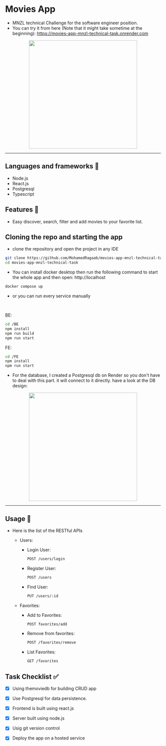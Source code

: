 # Movies App
* MNZL technical Challenge for the software engineer position.
* You can try it from here (Note that it might take sometime at the beginning): https://movies-app-mnzl-technical-task.onrender.com

<div align='center'>
<img height="350px" src="https://github.com/MohamedRagaab/movies-app-mnzl-technical-task/assets/38363762/ed6f3958-6acb-4ac9-9091-af101f2d49c9">
<hr/>
</div>

## Languages and frameworks 📑
* Node.js
* React.js
* Postgresql
* Typescript
## Features 🥇
* Easy discover, search, filter and add movies to your favorite list.
## Cloning the repo and starting the app
* clone the repository and open the project in any IDE
``` bash
git clone https://github.com/MohamedRagaab/movies-app-mnzl-technical-task.git
cd movies-app-mnzl-technical-task
```
* You can install docker desktop then run the following command to start the whole app and then open: http://localhost
``` bash
docker compose up
```
* or you can run every service manually
<br>

BE:

``` bash
cd /BE
npm install
npm run build
npm run start
```

FE:

``` bash
cd /FE
npm install
npm run start
```

* For the database, I created a Postgresql db on Render so you don't have to deal with this part. it will connect to it directly. have a look at the DB design:
<div align='center'>
<img height="350px" src="https://github.com/MohamedRagaab/movies-app-mnzl-technical-task/assets/38363762/9a384946-ed1b-48d3-b5d3-5e7bebd56e85">
<hr/>
</div>

## Usage 🚀
* Here is the list of the RESTful APIs
  - Users:
 
    - Login User:
        ``` bash
        POST /users/login
        ```
    - Register User:
        ``` bash
        POST /users 
        ```
    - Find User:
        ``` bash
        PUT /users/:id
        ```

  - Favorites:
 
    - Add to Favorites:
        ``` bash
        POST favorites/add
        ```
    - Remove from favorites:
        ``` bash
        POST /favorites/remove
        ```
    - List Favorites:
        ``` bash
        GET /favorites
        ```

## Task Checklist :white_check_mark:
- [x] Using themoviedb for building CRUD app
- [x] Use Postgresql for data persistence.
- [x] Frontend is built using react.js
- [x] Server built using node.js
- [x] Usig git version control
- [x] Deploy the app on a hosted service

